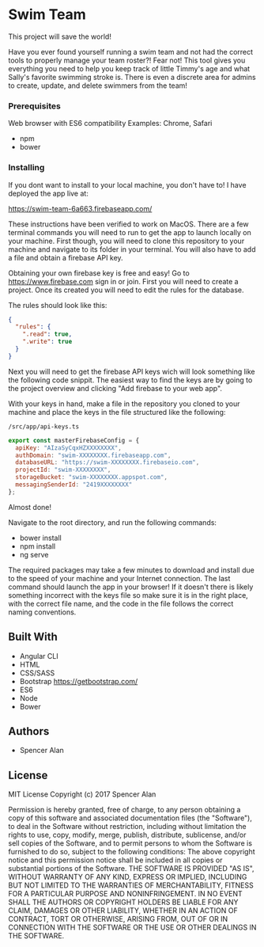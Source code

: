 # Swim Team
This project will save the world!

Have you ever found yourself running a swim team and not had the correct tools to properly manage your team roster?! Fear not! This tool gives you everything you need to help you keep track of little Timmy's age and what Sally's favorite swimming stroke is. There is even a discrete area for admins to create, update, and delete swimmers from the team!

### Prerequisites
Web browser with ES6 compatibility
Examples: Chrome, Safari
* npm
* bower

### Installing

If you dont want to install to your local machine, you don't have to! I have deployed the app live at:

https://swim-team-6a663.firebaseapp.com/

These instructions have been verified to work on MacOS.
There are a few terminal commands you will need to run to get the app to launch locally on your machine. First though, you will need to clone this repository to your machine and navigate to its folder in your terminal. You will also have to add a file and obtain a firebase API key.

Obtaining your own firebase key is free and easy!
Go to https://www.firebase.com sign in or join. First you will need to create a project. Once its created you will need to edit the rules for the database. 

The rules should look like this:

```json
{
  "rules": {
    ".read": true,
    ".write": true
  }
}
```

Next you will need to get the firebase API keys wich will look something like the following code snippit. The easiest way to find the keys are by going to the project overview and clicking "Add firebase to your web app".

With your keys in hand, make a file in the repository you cloned to your machine and place the keys in the file structured like the following:

`/src/app/api-keys.ts`

```javascript
export const masterFirebaseConfig = {
  apiKey: "AIzaSyCqxHZXXXXXXXX",
  authDomain: "swim-XXXXXXXX.firebaseapp.com",
  databaseURL: "https://swim-XXXXXXXX.firebaseio.com",
  projectId: "swim-XXXXXXXX",
  storageBucket: "swim-XXXXXXXX.appspot.com",
  messagingSenderId: "2419XXXXXXXX"
};
```

Almost done!

Navigate to the root directory, and run the following commands:

* bower install
* npm install
* ng serve

The required packages may take a few minutes to download and install due to the speed of your machine and your Internet connection. The last command should launch the app in your browser! If it doesn't there is likely something incorrect with the keys file so make sure it is in the right place, with the correct file name, and the code in the file follows the correct naming conventions.

## Built With
* Angular CLI
* HTML
* CSS/SASS
* Bootstrap https://getbootstrap.com/
* ES6
* Node
* Bower

## Authors
* Spencer Alan

## License
MIT License
Copyright (c) 2017 Spencer Alan

Permission is hereby granted, free of charge, to any person obtaining a copy
of this software and associated documentation files (the "Software"), to deal
in the Software without restriction, including without limitation the rights
to use, copy, modify, merge, publish, distribute, sublicense, and/or sell
copies of the Software, and to permit persons to whom the Software is
furnished to do so, subject to the following conditions:
The above copyright notice and this permission notice shall be included in all
copies or substantial portions of the Software.
THE SOFTWARE IS PROVIDED "AS IS", WITHOUT WARRANTY OF ANY KIND, EXPRESS OR
IMPLIED, INCLUDING BUT NOT LIMITED TO THE WARRANTIES OF MERCHANTABILITY,
FITNESS FOR A PARTICULAR PURPOSE AND NONINFRINGEMENT. IN NO EVENT SHALL THE
AUTHORS OR COPYRIGHT HOLDERS BE LIABLE FOR ANY CLAIM, DAMAGES OR OTHER
LIABILITY, WHETHER IN AN ACTION OF CONTRACT, TORT OR OTHERWISE, ARISING FROM,
OUT OF OR IN CONNECTION WITH THE SOFTWARE OR THE USE OR OTHER DEALINGS IN THE
SOFTWARE.